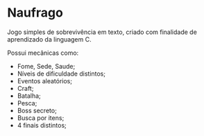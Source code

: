 # Naufrago

Jogo simples de sobrevivência em texto, criado com finalidade de aprendizado da linguagem C.

Possui mecânicas como:
  - Fome, Sede, Saude;
  - Níveis de dificuldade distintos;
  - Eventos aleatórios;
  - Craft;
  - Batalha;
  - Pesca;
  - Boss secreto;
  - Busca por itens;
  - 4 finais distintos; 
